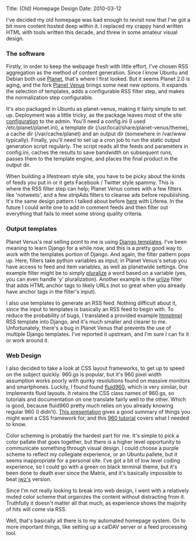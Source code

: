 Title: (Old) Homepage Design
Date: 2010-03-12

I've decided my old homepage was bad enough to revisit now that I've got a bit
more content hosted deep within it. I replaced my crappy hand written HTML
with tools written this decade, and threw in some amateur visual design.

### The software

Firstly, in order to keep the webpage fresh with little effort, I've chosen
RSS aggregation as the method of content generation. Since I know Ubuntu and
Debian both use [Planet][1], that's where I first looked. But it seems Planet
2.0 is aging, and the fork [Planet Venus][2] brings some neat new options. It
expands the selection of templates, adds a configurable RSS filter step, and
makes the normalization step configurable.

It's also packaged in Ubuntu as planet-venus, making it fairly simple to set
up. Deployment was a little tricky, as the package leaves most of the site
[configuration][3] to the admin. You'll need a config.ini (I used
/etc/planet/planet.ini), a template dir (/usr/local/share/planet-venus/theme),
a cache dir (/var/cache/planet) and an output dir (somewhere in /var/www
typically). Finally, you'll need to set up a cron job to run the static output
generation script regularly. The script reads all the feeds and parameters in
config.ini, caches the results to save bandwidth on subsequent runs, passes
them to the template engine, and places the final product in the output dir.

When building a lifestream style site, you have to be picky about the kinds of
feeds you put in or it gets Facebook / Twitter style spammy. This is where the
RSS filter step can help; Planet Venus comes with a few filters like
'notweets', and a few stripAds filters to cleanse ads before republishing.
It's the same design pattern I talked about before [here][4] with Liferea. In
the future I could write one to add in comment feeds and then filter out
everything that fails to meet some strong quality criteria.

### Output templates

Planet Venus's real selling point to me is using [Django templates][5]. I've
been meaning to learn Django for a while now, and this is a pretty good way to
work with the templates portion of Django. And again, the filter pattern pops
up. Here, filters take python variables as input; in Planet Venus's setup you
have access to feed and item variables, as well as planetwide settings. One
example filter might be to simply [pluralize][6] a word based on a variable
(yes, you can even handle 'y' pluralization). Another example is the
[urlize][7] filter that adds HTML anchor tags to likely URLs (not so great
when you already have anchor tags in the filter's input).

I also use templates to generate an RSS feed. Nothing difficult about it,
since the input to templates is basically an RSS feed to begin with. To reduce
the probability of bugs, I translated a provided example [htmptmpl][8] RSS
template into Django, and it's much smaller and clearer to me. Unfortunately,
there's a bug in Planet Venus that prevents the use of multiple Django
templates. I've reported it upstream, and I'm sure I can fix it or work around
it.

### Web Design

I also decided to take a look at CSS layout frameworks, to get up to speed on
the subject quickly. 960.gs is popular, but it's 960 pixel width assumption
works poorly with quirky resolutions found on massive monitors and
smartphones. Luckily, I found found [fluid960][9], which is very similar, but
implements fluid layouts. It retains the CSS class names of 960.gs, so
tutorials and documentation on one translate fairly well to the other. Which
is good, because fluid960 pretty much relies on you already knowing regular
960 (I didn't). [This presentation][10] gives a good summary of things you
might want a CSS framework for, and this [ 960 tutorial][11] covers what I
needed to know.

Color scheming is probably the hardest part for me. It's simple to pick a
color pallate that goes together, but there is a higher level opportunity to
communicate something through visual design. I could choose a purple scheme to
reflect my collegiate experience, or an Ubuntu pallete, but it seems
inappropriate for a personal site. I've got a bit of low level coding
experience, so I could go with a green on black terminal theme, but it's been
done to death ever since the Matrix, and it's basically impossible to beat
[jwz's][12] version.

Since I'm not really looking to break into web design, I went with a
relatively muted color scheme that organizes the content without distracting
from it. Truthfully it doesn't matter all that much, as experience shows the
majority of hits will come via RSS.

Well, that's basically all there is to my automated homepage system. On to
more important things, like setting up a calDAV server or a feed processing
tool.

   [1]: http://www.planetplanet.org/

   [2]: http://intertwingly.net/code/venus/

   [3]: http://intertwingly.net/code/venus/docs/config.html

   [4]: //www.pwnguin.net/fun-and-profit-with-liferea-conversion-filters.html

   [5]: http://www.djangoproject.com/documentation/templates/

   [6]: http://docs.djangoproject.com/en/dev/ref/templates/builtins/#pluralize

   [7]: http://docs.djangoproject.com/en/dev/ref/templates/builtins/#urlize

   [8]: http://htmltmpl.sourceforge.net/

   [9]: http://www.designinfluences.com/fluid960gs/

   [10]: http://vimeo.com/7530607

   [11]: http://net.tutsplus.com/videos/screencasts/a-detailed-look-at-the-960-css-framework/

   [12]: http://www.jwz.org/

